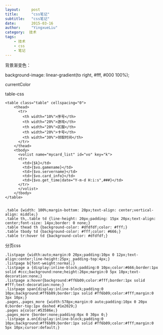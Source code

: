 ```yaml
---
layout:     post
title:      "css笔记"
subtitle:   "css笔记"
date:       2015-03-16
author:     "YingxueLiu"
category:  技术
tags:
    - 技术
    - css
    - 笔记
---
```


背景渐变色：

  background-image: linear-gradient(to right, #fff, #000 100%);

currentColor

table-css

    <table class="table" cellspacing="0">
        <thead>
          <tr>
            <th width="10%">序号</th>
            <th width="20%">游戏</th>
            <th width="20%">区服</th>
            <th width="20%">卡号</th>
            <th width="30%">领取时间</th>
          </tr>
        </thead>
        <tbody>
          <volist name="mycard_list" id="vo" key="k">
          <tr>
            <td>{$k}</td>
            <td>{$vo.gamename}</td>
            <td>{$vo.servername}</td>
            <td>{$vo.card_info}</td>
            <td>{$vo.get_time|date="Y-m-d H:i:s",###}</td>
          </tr>
          </volist>
        </tbody>
    </table>

          
    .table {width: 100%;margin-bottom: 20px;text-align: center;vertical-align: middle;}
    .table th,.table td {line-height: 20px;padding: 15px 20px;text-align: center;font-size: 14px;border: 0 none;}
    .table thead th {background-color: #dfdfdf;color: #fff;}
    .table tbody td {background-color: #fff;color: #666;}
    .table tr:hover td {background-color: #dfdfdf;}

分页css

    .listpage {width:auto;margin:0 20px;padding:10px 0 12px;text-align:center;line-height:25px;_padding-top:4px;}
    .listpage b{font-weight:normal;}
    .listpage a {display:inline-block;padding:0 10px;color:#666;border:1px solid #ccc;background:none;height:26px;margin:0 5px 10px;text-decoration:none;}
    .listpage a:hover{background:#ff6b09;color:#fff;border:1px solid #fff;text-decoration:none;}
    .listpage span{display:inline-block;padding:0 10px;background:#ff6b09;border:1px solid #ff6b09;color:#fff;margin:0 3px 10px;}
    .pages,.pages_more {width:578px;margin:0 auto;padding:10px 0 20px 0;border-top:1px dashed #1e2029;}
    .pages a{color:#53586e;}
    .pages_more {border:none;padding:0px 0 30px 0;}
    .listpage a.on{display:inline-block;padding:0 10px;background:#ff6b09;border:1px solid #ff6b09;color:#fff;margin:0 5px 10px;cursor:default;}